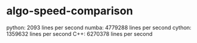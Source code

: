 # algo-speed-comparison

python: 2093 lines per second
numba: 4779288 lines per second
cython: 1359632 lines per second
C++: 6270378 lines per second